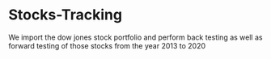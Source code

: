 # Stocks-Tracking
We import the dow jones stock portfolio and perform back testing as well as forward testing of those stocks from the year 2013 to 2020
